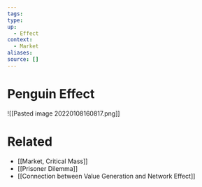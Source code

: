```yaml
---
tags:
type:
up:
  - Effect
context:
  - Market
aliases:
source: []
---
```


# Penguin Effect

![[Pasted image 20220108160817.png]]

# Related

- [[Market, Critical Mass]]
- [[Prisoner Dilemma]]
- [[Connection between Value Generation and Network Effect]]
